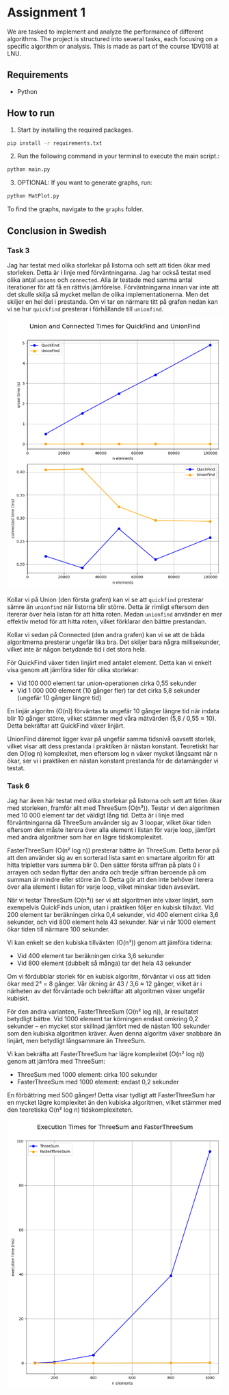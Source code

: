 # Assignment 1

We are tasked to implement and analyze the performance of different algorithms. The project is structured into several tasks, each focusing on a specific algorithm or analysis. This is made as part of the course 1DV018 at LNU.

## Requirements

- Python

## How to run

1. Start by installing the required packages.

```bash
pip install -r requirements.txt
```

2. Run the following command in your terminal to execute the main script.:

```bash
python main.py
```

3. OPTIONAL: If you want to generate graphs, run:

```bash
python MatPlot.py
```

To find the graphs, navigate to the `graphs` folder.

## Conclusion in Swedish

### Task 3

Jag har testat med olika storlekar på listorna och sett att tiden ökar med storleken. Detta är i linje med förväntningarna. Jag har också testat med olika antal `unions` och `connected`. Alla är testade med samma antal iterationer för att få en rättvis jämförelse. Förväntningarna innan var inte att det skulle skilja så mycket mellan de olika implementationerna. Men det skiljer en hel del i prestanda. Om vi tar en närmare titt på grafen nedan kan vi se hur `quickfind` presterar i förhållande till `unionfind`.

![Graf över prestanda](graphs/task3_combined_graph.png)

Kollar vi på Union (den första grafen) kan vi se att `quickfind` presterar sämre än `unionfind` när listorna blir större. Detta är rimligt eftersom den itererar över hela listan för att hitta roten. Medan `unionfind` använder en mer effektiv metod för att hitta roten, vilket förklarar den bättre prestandan.

Kollar vi sedan på Connected (den andra grafen) kan vi se att de båda algoritmerna presterar ungefär lika bra. Det skiljer bara några millisekunder, vilket inte är någon betydande tid i det stora hela.

För QuickFind växer tiden linjärt med antalet element. Detta kan vi enkelt visa genom att jämföra tider för olika storlekar:

- Vid 100 000 element tar union-operationen cirka 0,55 sekunder
- Vid 1 000 000 element (10 gånger fler) tar det cirka 5,8 sekunder (ungefär 10 gånger längre tid)

En linjär algoritm (O(n)) förväntas ta ungefär 10 gånger längre tid när indata blir 10 gånger större, vilket stämmer med våra mätvärden (5,8 / 0,55 ≈ 10). Detta bekräftar att QuickFind växer linjärt.

UnionFind däremot ligger kvar på ungefär samma tidsnivå oavsett storlek, vilket visar att dess prestanda i praktiken är nästan konstant. Teoretiskt har den O(log n) komplexitet, men eftersom log n växer mycket långsamt när n ökar, ser vi i praktiken en nästan konstant prestanda för de datamängder vi testat.

### Task 6

Jag har även här testat med olika storlekar på listorna och sett att tiden ökar med storleken, framför allt med ThreeSum (O(n³)). Testar vi den algoritmen med 10 000 element tar det väldigt lång tid. Detta är i linje med förväntningarna då ThreeSum använder sig av 3 loopar, vilket ökar tiden eftersom den måste iterera över alla element i listan för varje loop, jämfört med andra algoritmer som har en lägre tidskomplexitet.

FasterThreeSum (O(n² log n)) presterar bättre än ThreeSum. Detta beror på att den använder sig av en sorterad lista samt en smartare algoritm för att hitta tripletter vars summa blir 0. Den sätter första siffran på plats 0 i arrayen och sedan flyttar den andra och tredje siffran beroende på om summan är mindre eller större än 0. Detta gör att den inte behöver iterera över alla element i listan för varje loop, vilket minskar tiden avsevärt.

När vi testar ThreeSum (O(n³)) ser vi att algoritmen inte växer linjärt, som exempelvis QuickFinds union, utan i praktiken följer en kubisk tillväxt. Vid 200 element tar beräkningen cirka 0,4 sekunder, vid 400 element cirka 3,6 sekunder, och vid 800 element hela 43 sekunder. När vi når 1000 element ökar tiden till närmare 100 sekunder.

Vi kan enkelt se den kubiska tillväxten (O(n³)) genom att jämföra tiderna:

- Vid 400 element tar beräkningen cirka 3,6 sekunder
- Vid 800 element (dubbelt så många) tar det hela 43 sekunder

Om vi fördubblar storlek för en kubisk algoritm, förväntar vi oss att tiden ökar med 2³ = 8 gånger. Vår ökning är 43 / 3,6 ≈ 12 gånger, vilket är i närheten av det förväntade och bekräftar att algoritmen växer ungefär kubiskt.

För den andra varianten, FasterThreeSum (O(n² log n)), är resultatet betydligt bättre. Vid 1000 element tar körningen endast omkring 0,2 sekunder – en mycket stor skillnad jämfört med de nästan 100 sekunder som den kubiska algoritmen kräver. Även denna algoritm växer snabbare än linjärt, men betydligt långsammare än ThreeSum.

Vi kan bekräfta att FasterThreeSum har lägre komplexitet (O(n² log n)) genom att jämföra med ThreeSum:

- ThreeSum med 1000 element: cirka 100 sekunder
- FasterThreeSum med 1000 element: endast 0,2 sekunder

En förbättring med 500 gånger! Detta visar tydligt att FasterThreeSum har en mycket lägre komplexitet än den kubiska algoritmen, vilket stämmer med den teoretiska O(n² log n) tidskomplexiteten.

![Graf över prestanda](graphs/3sum_graph.png)
